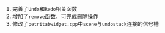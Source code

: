 1. 完善了`Undo`和`Redo`相关函数
2. 增加了`remove`函数，可完成删除操作
3. 修改了`petritabwidget.cpp`中`scene`与`undostack`连接的信号槽

